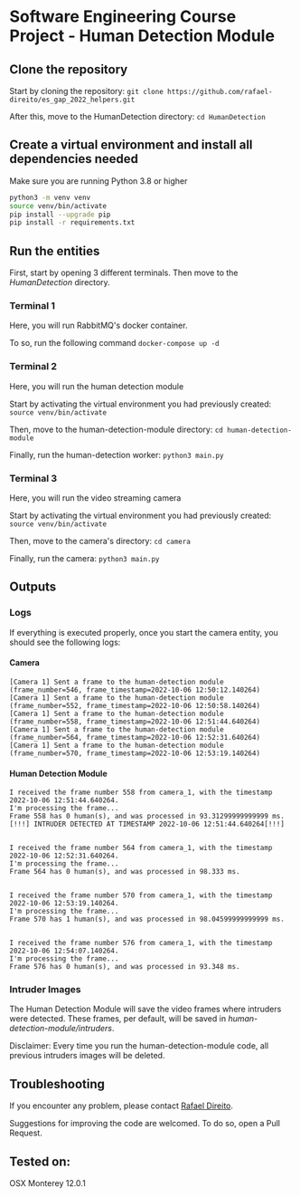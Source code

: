# Software Engineering Course Project - Human Detection Module

## Clone the repository

Start by cloning the repository: `git clone https://github.com/rafael-direito/es_gap_2022_helpers.git`

After this, move to the HumanDetection directory: `cd HumanDetection`

## Create a virtual environment and install all dependencies needed

Make sure you are running Python 3.8 or higher

``` bash
python3 -m venv venv
source venv/bin/activate
pip install --upgrade pip
pip install -r requirements.txt
```

## Run the entities

First, start by opening 3 different terminals. Then move to the *HumanDetection* directory.

### Terminal 1
Here, you will run RabbitMQ's docker container.

To so, run the following command `docker-compose up -d`

### Terminal 2
Here, you will run the human detection module

Start by activating the virtual environment you had previously created: `source venv/bin/activate`

Then, move to the human-detection-module directory: `cd human-detection-module`

Finally, run the human-detection worker: `python3 main.py`

### Terminal 3
Here, you will run the video streaming camera

Start by activating the virtual environment you had previously created: `source venv/bin/activate`

Then, move to the camera's directory: `cd camera`

Finally, run the camera: `python3 main.py`


## Outputs

### Logs
If everything is executed properly, once you start the camera entity, you should see the following logs:

#### Camera

```text
[Camera 1] Sent a frame to the human-detection module (frame_number=546, frame_timestamp=2022-10-06 12:50:12.140264)
[Camera 1] Sent a frame to the human-detection module (frame_number=552, frame_timestamp=2022-10-06 12:50:58.140264)
[Camera 1] Sent a frame to the human-detection module (frame_number=558, frame_timestamp=2022-10-06 12:51:44.640264)
[Camera 1] Sent a frame to the human-detection module (frame_number=564, frame_timestamp=2022-10-06 12:52:31.640264)
[Camera 1] Sent a frame to the human-detection module (frame_number=570, frame_timestamp=2022-10-06 12:53:19.140264)
```


#### Human Detection Module

```text
I received the frame number 558 from camera_1, with the timestamp 2022-10-06 12:51:44.640264.
I'm processing the frame...
Frame 558 has 0 human(s), and was processed in 93.31299999999999 ms.
[!!!] INTRUDER DETECTED AT TIMESTAMP 2022-10-06 12:51:44.640264[!!!]


I received the frame number 564 from camera_1, with the timestamp 2022-10-06 12:52:31.640264.
I'm processing the frame...
Frame 564 has 0 human(s), and was processed in 98.333 ms.


I received the frame number 570 from camera_1, with the timestamp 2022-10-06 12:53:19.140264.
I'm processing the frame...
Frame 570 has 1 human(s), and was processed in 98.04599999999999 ms.


I received the frame number 576 from camera_1, with the timestamp 2022-10-06 12:54:07.140264.
I'm processing the frame...
Frame 576 has 0 human(s), and was processed in 93.348 ms.
```

### Intruder Images

The Human Detection Module will save the video frames where intruders were detected.
These frames, per default, will be saved in *human-detection-module/intruders*.

Disclaimer: Every time you run the human-detection-module code, all previous intruders images will be deleted.



## Troubleshooting

If you encounter any problem, please contact [Rafael Direito](mailto:rafael.neves.direito@ua.pt).

Suggestions for improving the code are welcomed. To do so, open a Pull Request.


## Tested on:
OSX Monterey 12.0.1



